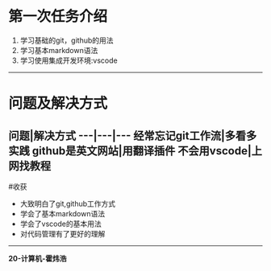 # 第一次任务介绍
1. 学习基础的git，github的用法
2. 学习基本markdown语法
3. 学习使用集成开发环境:vscode
---
# 问题及解决方式
问题|解决方式
---|---|---
经常忘记git工作流|多看多实践
github是英文网站|用翻译插件
不会用vscode|上网找教程
---
#收获
- 大致明白了git,github工作方式
- 学会了基本markdown语法
- 学会了vscode的基本用法
- 对代码管理有了更好的理解
---
**20-计算机-霍炜浩**